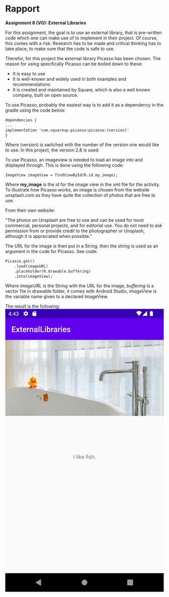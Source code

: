 
# Rapport

**Assignment 8 (VG): External Libraries**

For this assignment, the goal is to use an external library,
that is pre-written code which one can make use of to implement in their project.
Of course, this comes with a risk: Research has to be made and critical thinking has to take place,
to make sure that the code is safe to use.

Therefor, for this project the external library Picasso has been chosen.
The reason for using specifically Picasso can be boiled down to these:
- It is easy to use
- It is well-known and widely used in both examples and recommendations
- It is created and maintained by Square, which is also a well known company, built on open source.

To use Picasso, probably the easiest way is to add it as a dependency in the gradle using the code below:
```
dependencies {
...
implementation 'com.squareup.picasso:picasso:(version)'
}
```

Where (version) is switched with the number of the version one would like to use.
In this project, the version 2.8 is used.

To use Picasso, an imageview is needed to load an image into and displayed through.
This is done using the following code:
```
ImageView imageView = findViewById(R.id.my_image);
```

Where **my_image** is the id for the image view in the xml file for the activity.
To illustrate how Picasso works, an image is chosen from the website unsplash.com as they have quite the collection of photos that are free to use.

From their own website:

"The photos on Unsplash are free to use and can be used for most commercial,
personal projects, and for editorial use.
You do not need to ask permission from or provide credit to the photographer or Unsplash,
although it is appreciated when possible."

The URL for the image is then put in a String, then the string is used as an argument in the code for Picasso.
See code:
```
Picasso.get()
    .load(imageURL)
    .placeholder(R.drawable.buffering)
    .into(imageView);
```

Where *imageURL* is the String with the URL for the image,
*buffering* is a vector file in drawable folder, it comes with Android Studio,
*imageView* is the variable name given to a declared ImageView.

The result is the following:
![](Screenshot_demo_picasso.png)
